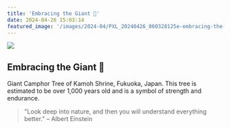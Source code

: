 ```yaml
---
title: 'Embracing the Giant 🌳'
date: 2024-04-26 15:03:14
featured_image: '/images/2024-04/PXL_20240426_060328125e-embracing-the-giant-1200x1600.jpg'
---
```


![](/images/2024-04/PXL_20240426_060328125e-embracing-the-giant.jpg)

## Embracing the Giant 🌳

Giant Camphor Tree of Kamoh Shrine, Fukuoka, Japan. This tree is estimated to be over 1,000 years old and is a symbol of strength and endurance.

> "Look deep into nature, and then you will understand everything better." – Albert Einstein
